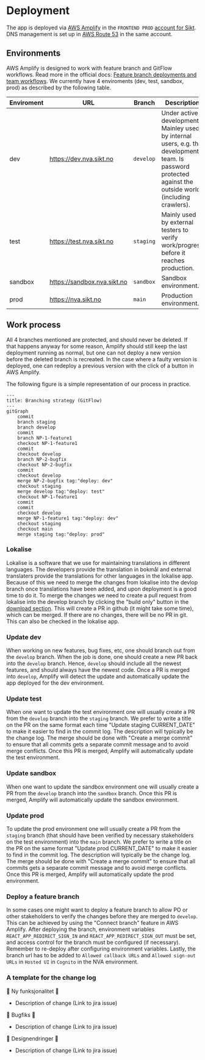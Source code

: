 # Deployment

The app is deployed via [AWS Amplify](https://aws.amazon.com/amplify/) in the `FRONTEND PROD` [account for Sikt](https://aws.sikt.no/). DNS management is set up in [AWS Route 53](https://aws.amazon.com/route53/) in the same account.

## Environments

AWS Amplify is designed to work with feature branch and GitFlow workflows. Read more in the official docs: [Feature branch deployments and team workflows](https://docs.aws.amazon.com/amplify/latest/userguide/multi-environments.html).
We currently have 4 enviroments (dev, test, sandbox, prod) as described by the following table.

| Enviroment | URL                         | Branch    | Description                                                                                                                                                |
| ---------- | --------------------------- | --------- | ---------------------------------------------------------------------------------------------------------------------------------------------------------- |
| dev        | https://dev.nva.sikt.no     | `develop` | Under active development. Mainley used by internal users, e.g. the development team. Is password protected against the outside world (including crawlers). |
| test       | https://test.nva.sikt.no    | `staging` | Mainly used by external testers to verify work/progress before it reaches production.                                                                      |
| sandbox    | https://sandbox.nva.sikt.no | `sandbox` | Sandbox environment.                                                                                                                                       |
| prod       | https://nva.sikt.no         | `main`    | Production environment.                                                                                                                                    |

## Work process

All 4 branches mentioned are protected, and should never be deleted. If that happens anyway for some reason, Amplify should still keep the last deployment running as normal, but one can not deploy a new version before the deleted branch is recreated. In the case where a faulty version is deployed, one can redeploy a previous version with the click of a button in AWS Amplify.

The following figure is a simple representation of our process in practice.

```mermaid
---
title: Branching strategy (GitFlow)
---
gitGraph
    commit
    branch staging
    branch develop
    commit
    branch NP-1-feature1
    checkout NP-1-feature1
    commit
    checkout develop
    branch NP-2-bugfix
    checkout NP-2-bugfix
    commit
    checkout develop
    merge NP-2-bugfix tag:"deploy: dev"
    checkout staging
    merge develop tag:"deploy: test"
    checkout NP-1-feature1
    commit
    commit
    checkout develop
    merge NP-1-feature1 tag:"deploy: dev"
    checkout staging
    checkout main
    merge staging tag:"deploy: prod"
```

### Lokalise

Lokalise is a software that we use for maintaining translations in different languages. The developers provide the translation in bokmål and external translaters provide the translations for other languages in the lokalise app. Because of this we need to merge the changes from lokalise into the devlop branch once translations have been added, and upon deployment is a good time to do it. To merge the changes we need to create a pull request from lokalise into the develop branch by clicking the "build only" button in the [download section](https://app.lokalise.com/download/8976449362e0d7af005bc1.77420911/). This will create a PR in github (it might take some time), which can be merged. If there are no changes, there will be no PR in git. This can also be checked in the lokalise app.

### Update dev

When working on new features, bug fixes, etc, one should branch out from the `develop` branch. When the job is done, one should create a new PR back into the `develop` branch. Hence, `develop` should include all the newest features, and should always have the newest code. Once a PR is merged into `develop`, Amplify will detect the update and automatically update the app deployed for the dev environment.

### Update test

When one want to update the test environment one will usually create a PR from the `develop` branch into the `staging` branch. We prefer to write a title on the PR on the same format each time "Update staging CURRENT_DATE" to make it easier to find in the commit log. The description will typically be the change log. The merge should be done with "Create a merge commit" to ensure that all commits gets a separate commit message and to avoid merge conflicts. Once this PR is merged, Amplify will automatically update the test environment.

### Update sandbox

When one want to update the sandbox environment one will usually create a PR from the `develop` branch into the `sandbox` branch. Once this PR is merged, Amplify will automatically update the sandbox environment.

### Update prod

To update the prod environment one will usually create a PR from the `staging` branch (that should have been verified by necessary stakeholders on the test environment) into the `main` branch. We prefer to write a title on the PR on the same format "Update prod CURRENT_DATE" to make it easier to find in the commit log. The description will typically be the change log. The merge should be done with "Create a merge commit" to ensure that all commits gets a separate commit message and to avoid merge conflicts. Once this PR is merged, Amplify will automatically update the prod environment.

### Deploy a feature branch

In some cases one might want to deploy a feature branch to allow PO or other stakeholders to verify the changes before they are merged to `develop`. This can be achieved by using the "Connect branch" feature in AWS Amplify. After deploying the branch, environment variables `REACT_APP_REDIRECT_SIGN_IN` and `REACT_APP_REDIRECT_SIGN_OUT` must be set, and access control for the branch must be configured (if necessary). Remember to re-deploy after configuring environment variables. Lastly, the branch url has to be added to `Allowed callback URLs` and `Allowed sign-out URLs` in `Hosted UI` in `Cognito` in the NVA environment.

### A template for the change log

🚀 Ny funksjonalitet 🚀

- Description of change (Link to jira issue)

🐛 Bugfiks 🐛

- Description of change (Link to jira issue)

🎨 Designendringer 🎨

- Description of change (Link to jira issue)
